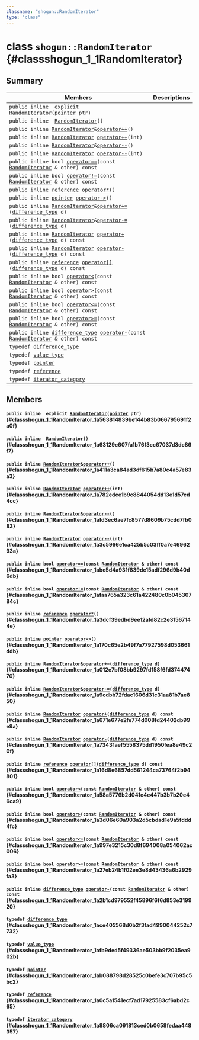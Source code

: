 ```yaml
---
classname: "shogun::RandomIterator"
type: "class"
---
```


# class `shogun::RandomIterator` {#classshogun_1_1RandomIterator}

## Summary

 Members                        | Descriptions
--------------------------------|---------------------------------------------
`public inline  explicit `[`RandomIterator`](#classshogun_1_1RandomIterator_1a563814839be144b83b066795691f2a0f)`(`[`pointer`](#classshogun_1_1RandomIterator_1ab088798d28525c0befe3c707b95c5bc2)` ptr)` | 
`public inline  `[`RandomIterator`](#classshogun_1_1RandomIterator_1a63129e607fa1b76f3cc67037d3dc86f7)`()` | 
`public inline `[`RandomIterator`](#classshogun_1_1RandomIterator)` & `[`operator++`](#classshogun_1_1RandomIterator_1a411a3ca84ad3df615b7a80c4a57e83a3)`()` | 
`public inline `[`RandomIterator`](#classshogun_1_1RandomIterator)` `[`operator++`](#classshogun_1_1RandomIterator_1a782edce1b9c8844054dd13e1d57cd4cc)`(int)` | 
`public inline `[`RandomIterator`](#classshogun_1_1RandomIterator)` & `[`operator--`](#classshogun_1_1RandomIterator_1afd3ec6ae7fc8577d8609b75cdd7fb083)`()` | 
`public inline `[`RandomIterator`](#classshogun_1_1RandomIterator)` `[`operator--`](#classshogun_1_1RandomIterator_1a3c5966e1ca425b5c03ff0a7e4696293a)`(int)` | 
`public inline bool `[`operator==`](#classshogun_1_1RandomIterator_1abe5d4a931f839dc15adf296d9b40d6db)`(const `[`RandomIterator`](#classshogun_1_1RandomIterator)` & other) const` | 
`public inline bool `[`operator!=`](#classshogun_1_1RandomIterator_1afaa765a323c61a422480c0b04530784c)`(const `[`RandomIterator`](#classshogun_1_1RandomIterator)` & other) const` | 
`public inline `[`reference`](#classshogun_1_1RandomIterator_1a0c5a1541ecf7ad17925583cf6abd2c65)` `[`operator*`](#classshogun_1_1RandomIterator_1a3dcf39edbd9ee12afd82c2e31567144e)`()` | 
`public inline `[`pointer`](#classshogun_1_1RandomIterator_1ab088798d28525c0befe3c707b95c5bc2)` `[`operator->`](#classshogun_1_1RandomIterator_1a170c65e2b49f7a77927598d053661ddb)`()` | 
`public inline `[`RandomIterator`](#classshogun_1_1RandomIterator)` & `[`operator+=`](#classshogun_1_1RandomIterator_1a012e7bf08bb9297fd158f6fd37447470)`(`[`difference_type`](#classshogun_1_1RandomIterator_1ace405568d0b2f3fad4990044252c7732)` d)` | 
`public inline `[`RandomIterator`](#classshogun_1_1RandomIterator)` & `[`operator-=`](#classshogun_1_1RandomIterator_1a9cdbb72fdac1606d31c31aa81b7ae850)`(`[`difference_type`](#classshogun_1_1RandomIterator_1ace405568d0b2f3fad4990044252c7732)` d)` | 
`public inline `[`RandomIterator`](#classshogun_1_1RandomIterator)` `[`operator+`](#classshogun_1_1RandomIterator_1a671e677e2fe774d008fd24402db99e9a)`(`[`difference_type`](#classshogun_1_1RandomIterator_1ace405568d0b2f3fad4990044252c7732)` d) const` | 
`public inline `[`RandomIterator`](#classshogun_1_1RandomIterator)` `[`operator-`](#classshogun_1_1RandomIterator_1a73431aef5558375dd1950fea8e49c20f)`(`[`difference_type`](#classshogun_1_1RandomIterator_1ace405568d0b2f3fad4990044252c7732)` d) const` | 
`public inline `[`reference`](#classshogun_1_1RandomIterator_1a0c5a1541ecf7ad17925583cf6abd2c65)` `[`operator[]`](#classshogun_1_1RandomIterator_1a16d8e6857dd561244ca73764f2b94801)`(`[`difference_type`](#classshogun_1_1RandomIterator_1ace405568d0b2f3fad4990044252c7732)` d) const` | 
`public inline bool `[`operator<`](#classshogun_1_1RandomIterator_1a58a5776b2d041e4e447b3b7b20e46ca9)`(const `[`RandomIterator`](#classshogun_1_1RandomIterator)` & other) const` | 
`public inline bool `[`operator>`](#classshogun_1_1RandomIterator_1a3d06e60a903a2d5cbdad1e9a5fddd4fc)`(const `[`RandomIterator`](#classshogun_1_1RandomIterator)` & other) const` | 
`public inline bool `[`operator<=`](#classshogun_1_1RandomIterator_1a997e3215c30d8f694008a054062ac006)`(const `[`RandomIterator`](#classshogun_1_1RandomIterator)` & other) const` | 
`public inline bool `[`operator>=`](#classshogun_1_1RandomIterator_1a27eb24b1f02ee3e8d43436a6b2929fa3)`(const `[`RandomIterator`](#classshogun_1_1RandomIterator)` & other) const` | 
`public inline `[`difference_type`](#classshogun_1_1RandomIterator_1ace405568d0b2f3fad4990044252c7732)` `[`operator-`](#classshogun_1_1RandomIterator_1a2b1cd979552f45896f6f6d853e319920)`(const `[`RandomIterator`](#classshogun_1_1RandomIterator)` & other) const` | 
`typedef `[`difference_type`](#classshogun_1_1RandomIterator_1ace405568d0b2f3fad4990044252c7732) | 
`typedef `[`value_type`](#classshogun_1_1RandomIterator_1afb9ded5f49336ae503bb9f2035ea902b) | 
`typedef `[`pointer`](#classshogun_1_1RandomIterator_1ab088798d28525c0befe3c707b95c5bc2) | 
`typedef `[`reference`](#classshogun_1_1RandomIterator_1a0c5a1541ecf7ad17925583cf6abd2c65) | 
`typedef `[`iterator_category`](#classshogun_1_1RandomIterator_1a8806ca091813ced0b0658fedaa448357) | 

## Members

#### `public inline  explicit `[`RandomIterator`](#classshogun_1_1RandomIterator_1a563814839be144b83b066795691f2a0f)`(`[`pointer`](#classshogun_1_1RandomIterator_1ab088798d28525c0befe3c707b95c5bc2)` ptr)` {#classshogun_1_1RandomIterator_1a563814839be144b83b066795691f2a0f}

#### `public inline  `[`RandomIterator`](#classshogun_1_1RandomIterator_1a63129e607fa1b76f3cc67037d3dc86f7)`()` {#classshogun_1_1RandomIterator_1a63129e607fa1b76f3cc67037d3dc86f7}

#### `public inline `[`RandomIterator`](#classshogun_1_1RandomIterator)` & `[`operator++`](#classshogun_1_1RandomIterator_1a411a3ca84ad3df615b7a80c4a57e83a3)`()` {#classshogun_1_1RandomIterator_1a411a3ca84ad3df615b7a80c4a57e83a3}

#### `public inline `[`RandomIterator`](#classshogun_1_1RandomIterator)` `[`operator++`](#classshogun_1_1RandomIterator_1a782edce1b9c8844054dd13e1d57cd4cc)`(int)` {#classshogun_1_1RandomIterator_1a782edce1b9c8844054dd13e1d57cd4cc}

#### `public inline `[`RandomIterator`](#classshogun_1_1RandomIterator)` & `[`operator--`](#classshogun_1_1RandomIterator_1afd3ec6ae7fc8577d8609b75cdd7fb083)`()` {#classshogun_1_1RandomIterator_1afd3ec6ae7fc8577d8609b75cdd7fb083}

#### `public inline `[`RandomIterator`](#classshogun_1_1RandomIterator)` `[`operator--`](#classshogun_1_1RandomIterator_1a3c5966e1ca425b5c03ff0a7e4696293a)`(int)` {#classshogun_1_1RandomIterator_1a3c5966e1ca425b5c03ff0a7e4696293a}

#### `public inline bool `[`operator==`](#classshogun_1_1RandomIterator_1abe5d4a931f839dc15adf296d9b40d6db)`(const `[`RandomIterator`](#classshogun_1_1RandomIterator)` & other) const` {#classshogun_1_1RandomIterator_1abe5d4a931f839dc15adf296d9b40d6db}

#### `public inline bool `[`operator!=`](#classshogun_1_1RandomIterator_1afaa765a323c61a422480c0b04530784c)`(const `[`RandomIterator`](#classshogun_1_1RandomIterator)` & other) const` {#classshogun_1_1RandomIterator_1afaa765a323c61a422480c0b04530784c}

#### `public inline `[`reference`](#classshogun_1_1RandomIterator_1a0c5a1541ecf7ad17925583cf6abd2c65)` `[`operator*`](#classshogun_1_1RandomIterator_1a3dcf39edbd9ee12afd82c2e31567144e)`()` {#classshogun_1_1RandomIterator_1a3dcf39edbd9ee12afd82c2e31567144e}

#### `public inline `[`pointer`](#classshogun_1_1RandomIterator_1ab088798d28525c0befe3c707b95c5bc2)` `[`operator->`](#classshogun_1_1RandomIterator_1a170c65e2b49f7a77927598d053661ddb)`()` {#classshogun_1_1RandomIterator_1a170c65e2b49f7a77927598d053661ddb}

#### `public inline `[`RandomIterator`](#classshogun_1_1RandomIterator)` & `[`operator+=`](#classshogun_1_1RandomIterator_1a012e7bf08bb9297fd158f6fd37447470)`(`[`difference_type`](#classshogun_1_1RandomIterator_1ace405568d0b2f3fad4990044252c7732)` d)` {#classshogun_1_1RandomIterator_1a012e7bf08bb9297fd158f6fd37447470}

#### `public inline `[`RandomIterator`](#classshogun_1_1RandomIterator)` & `[`operator-=`](#classshogun_1_1RandomIterator_1a9cdbb72fdac1606d31c31aa81b7ae850)`(`[`difference_type`](#classshogun_1_1RandomIterator_1ace405568d0b2f3fad4990044252c7732)` d)` {#classshogun_1_1RandomIterator_1a9cdbb72fdac1606d31c31aa81b7ae850}

#### `public inline `[`RandomIterator`](#classshogun_1_1RandomIterator)` `[`operator+`](#classshogun_1_1RandomIterator_1a671e677e2fe774d008fd24402db99e9a)`(`[`difference_type`](#classshogun_1_1RandomIterator_1ace405568d0b2f3fad4990044252c7732)` d) const` {#classshogun_1_1RandomIterator_1a671e677e2fe774d008fd24402db99e9a}

#### `public inline `[`RandomIterator`](#classshogun_1_1RandomIterator)` `[`operator-`](#classshogun_1_1RandomIterator_1a73431aef5558375dd1950fea8e49c20f)`(`[`difference_type`](#classshogun_1_1RandomIterator_1ace405568d0b2f3fad4990044252c7732)` d) const` {#classshogun_1_1RandomIterator_1a73431aef5558375dd1950fea8e49c20f}

#### `public inline `[`reference`](#classshogun_1_1RandomIterator_1a0c5a1541ecf7ad17925583cf6abd2c65)` `[`operator[]`](#classshogun_1_1RandomIterator_1a16d8e6857dd561244ca73764f2b94801)`(`[`difference_type`](#classshogun_1_1RandomIterator_1ace405568d0b2f3fad4990044252c7732)` d) const` {#classshogun_1_1RandomIterator_1a16d8e6857dd561244ca73764f2b94801}

#### `public inline bool `[`operator<`](#classshogun_1_1RandomIterator_1a58a5776b2d041e4e447b3b7b20e46ca9)`(const `[`RandomIterator`](#classshogun_1_1RandomIterator)` & other) const` {#classshogun_1_1RandomIterator_1a58a5776b2d041e4e447b3b7b20e46ca9}

#### `public inline bool `[`operator>`](#classshogun_1_1RandomIterator_1a3d06e60a903a2d5cbdad1e9a5fddd4fc)`(const `[`RandomIterator`](#classshogun_1_1RandomIterator)` & other) const` {#classshogun_1_1RandomIterator_1a3d06e60a903a2d5cbdad1e9a5fddd4fc}

#### `public inline bool `[`operator<=`](#classshogun_1_1RandomIterator_1a997e3215c30d8f694008a054062ac006)`(const `[`RandomIterator`](#classshogun_1_1RandomIterator)` & other) const` {#classshogun_1_1RandomIterator_1a997e3215c30d8f694008a054062ac006}

#### `public inline bool `[`operator>=`](#classshogun_1_1RandomIterator_1a27eb24b1f02ee3e8d43436a6b2929fa3)`(const `[`RandomIterator`](#classshogun_1_1RandomIterator)` & other) const` {#classshogun_1_1RandomIterator_1a27eb24b1f02ee3e8d43436a6b2929fa3}

#### `public inline `[`difference_type`](#classshogun_1_1RandomIterator_1ace405568d0b2f3fad4990044252c7732)` `[`operator-`](#classshogun_1_1RandomIterator_1a2b1cd979552f45896f6f6d853e319920)`(const `[`RandomIterator`](#classshogun_1_1RandomIterator)` & other) const` {#classshogun_1_1RandomIterator_1a2b1cd979552f45896f6f6d853e319920}

#### `typedef `[`difference_type`](#classshogun_1_1RandomIterator_1ace405568d0b2f3fad4990044252c7732) {#classshogun_1_1RandomIterator_1ace405568d0b2f3fad4990044252c7732}

#### `typedef `[`value_type`](#classshogun_1_1RandomIterator_1afb9ded5f49336ae503bb9f2035ea902b) {#classshogun_1_1RandomIterator_1afb9ded5f49336ae503bb9f2035ea902b}

#### `typedef `[`pointer`](#classshogun_1_1RandomIterator_1ab088798d28525c0befe3c707b95c5bc2) {#classshogun_1_1RandomIterator_1ab088798d28525c0befe3c707b95c5bc2}

#### `typedef `[`reference`](#classshogun_1_1RandomIterator_1a0c5a1541ecf7ad17925583cf6abd2c65) {#classshogun_1_1RandomIterator_1a0c5a1541ecf7ad17925583cf6abd2c65}

#### `typedef `[`iterator_category`](#classshogun_1_1RandomIterator_1a8806ca091813ced0b0658fedaa448357) {#classshogun_1_1RandomIterator_1a8806ca091813ced0b0658fedaa448357}

